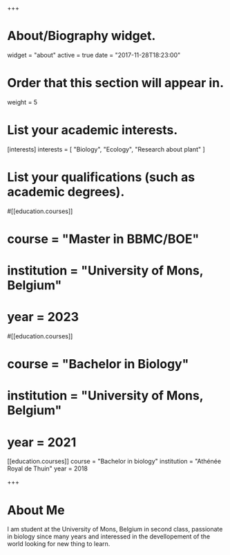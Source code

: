 +++
# About/Biography widget.
widget = "about"
active = true
date = "2017-11-28T18:23:00"

# Order that this section will appear in.
weight = 5

# List your academic interests.
[interests]
  interests = [
    "Biology",
    "Ecology",
    "Research about plant"
  ]

# List your qualifications (such as academic degrees).
#[[education.courses]]
#  course = "Master in BBMC/BOE"
#  institution = "University of Mons, Belgium"
#  year = 2023

#[[education.courses]]
#  course = "Bachelor in Biology"
#  institution = "University of Mons, Belgium"
#  year = 2021

[[education.courses]]
  course = "Bachelor in biology"
  institution = "Athénée Royal de Thuin"
  year = 2018

+++

# About Me

I am student at the University of Mons, Belgium in second class, passionate in biology since many years and interessed in the devellopement of the world looking for new thing to learn.

